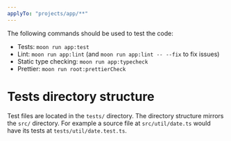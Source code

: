 ```yaml
---
applyTo: "projects/app/**"
---
```


The following commands should be used to test the code:

- Tests: `moon run app:test`
- Lint: `moon run app:lint` (and `moon run app:lint -- --fix` to fix issues)
- Static type checking: `moon run app:typecheck`
- Prettier: `moon run root:prettierCheck`

# Tests directory structure

Test files are located in the `tests/` directory. The directory structure
mirrors the `src/` directory. For example a source file at `src/util/date.ts`
would have its tests at `tests/util/date.test.ts`.
